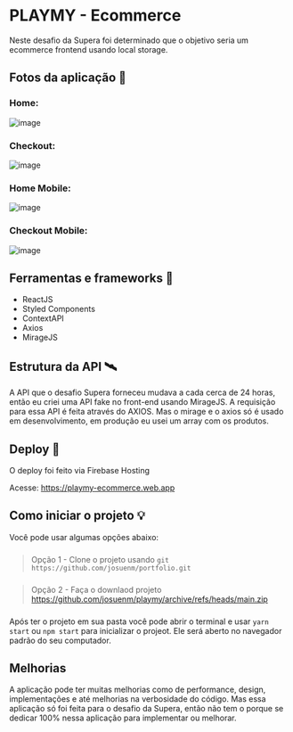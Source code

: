 # PLAYMY - Ecommerce

Neste desafio da Supera foi determinado que o objetivo seria um ecommerce frontend usando local storage.

## Fotos da aplicação 📸

### Home:

![image](https://user-images.githubusercontent.com/83486074/163635305-cda1dfe5-4c0d-47e0-9cf9-10a6024f23f0.png)

### Checkout:

![image](https://user-images.githubusercontent.com/83486074/163635389-82dab82a-7459-4a38-97ec-012500ae5aa1.png)

### Home Mobile:

![image](https://user-images.githubusercontent.com/83486074/163635567-1de25106-d127-4ff1-9f8b-b17d602f50c1.png)

### Checkout Mobile:

![image](https://user-images.githubusercontent.com/83486074/163635652-ae4ef022-0c2a-4075-b213-883db68a555d.png)

## Ferramentas e frameworks 🚀

- ReactJS
- Styled Components
- ContextAPI
- Axios
- MirageJS

## Estrutura da API 🛰️

A API que o desafio Supera forneceu mudava a cada cerca de 24 horas, então eu criei uma API fake no front-end usando MirageJS. A requisição para essa API é feita através do AXIOS. Mas o mirage e o axios só é usado em desenvolvimento, em produção eu usei um array com os produtos.

## Deploy 🏡

O deploy foi feito via Firebase Hosting

Acesse: https://playmy-ecommerce.web.app

## Como iniciar o projeto 💡

Você pode usar algumas opções abaixo:

###

> Opção 1 - Clone o projeto usando `git`
> `https://github.com/josuenm/portfolio.git`

###

> Opção 2 - Faça o downlaod projeto
> https://github.com/josuenm/playmy/archive/refs/heads/main.zip

###

Após ter o projeto em sua pasta você pode abrir o terminal e usar `yarn start` ou `npm start` para inicializar o projeot. Ele será aberto no navegador padrão do seu computador.

## Melhorias

A aplicação pode ter muitas melhorias como de performance, design, implementações e até melhorias na verbosidade do código. Mas essa aplicação só foi feita para o desafio da Supera, então não tem o porque se dedicar 100% nessa aplicação para implementar ou melhorar.
